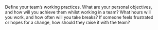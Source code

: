 Define your team’s working practices. 
What are your personal objectives, and how will you achieve them whilst working in a team? 
What hours will you work, and how often will you take breaks? 
If someone feels frustrated or hopes for a change, how should they raise it with the team?
